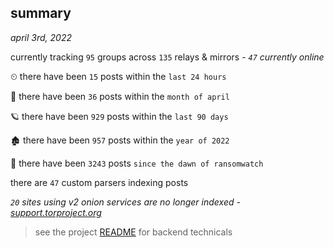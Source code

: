 
## summary
_april 3rd, 2022_

currently tracking `95` groups across `135` relays & mirrors - _`47` currently online_

⏲ there have been `15` posts within the `last 24 hours`

🦈 there have been `36` posts within the `month of april`

🪐 there have been `929` posts within the `last 90 days`

🏚 there have been `957` posts within the `year of 2022`

🦕 there have been `3243` posts `since the dawn of ransomwatch`

there are `47` custom parsers indexing posts

_`20` sites using v2 onion services are no longer indexed - [support.torproject.org](https://support.torproject.org/onionservices/v2-deprecation/)_

> see the project [README](https://github.com/thetanz/ransomwatch#ransomwatch--) for backend technicals
